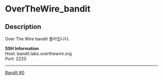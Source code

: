 # OverTheWire_bandit
## Description

Over The Wire bandit 풀이입니다.

**SSH Information**     
Host: bandit.labs.overthewire.org   
Port: 2220

------------------
[Bandit #0](./Bandit%20풀이/bandit0.md)
